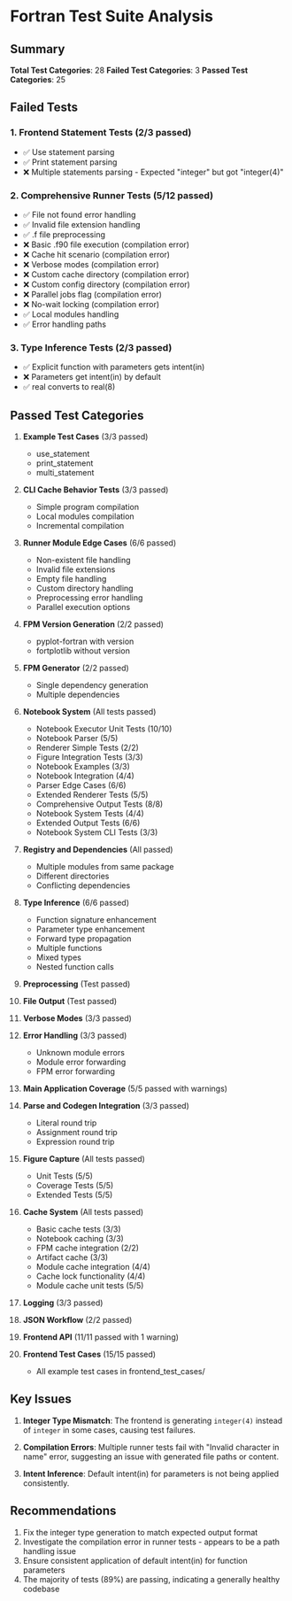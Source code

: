 # Fortran Test Suite Analysis

## Summary

**Total Test Categories**: 28
**Failed Test Categories**: 3
**Passed Test Categories**: 25

## Failed Tests

### 1. Frontend Statement Tests (2/3 passed)
- ✅ Use statement parsing
- ✅ Print statement parsing  
- ❌ Multiple statements parsing - Expected "integer" but got "integer(4)"

### 2. Comprehensive Runner Tests (5/12 passed)
- ✅ File not found error handling
- ✅ Invalid file extension handling
- ✅ .f file preprocessing
- ❌ Basic .f90 file execution (compilation error)
- ❌ Cache hit scenario (compilation error)
- ❌ Verbose modes (compilation error)
- ❌ Custom cache directory (compilation error)
- ❌ Custom config directory (compilation error)
- ❌ Parallel jobs flag (compilation error)
- ❌ No-wait locking (compilation error)
- ✅ Local modules handling
- ✅ Error handling paths

### 3. Type Inference Tests (2/3 passed)
- ✅ Explicit function with parameters gets intent(in)
- ❌ Parameters get intent(in) by default
- ✅ real converts to real(8)

## Passed Test Categories

1. **Example Test Cases** (3/3 passed)
   - use_statement
   - print_statement
   - multi_statement

2. **CLI Cache Behavior Tests** (3/3 passed)
   - Simple program compilation
   - Local modules compilation
   - Incremental compilation

3. **Runner Module Edge Cases** (6/6 passed)
   - Non-existent file handling
   - Invalid file extensions
   - Empty file handling
   - Custom directory handling
   - Preprocessing error handling
   - Parallel execution options

4. **FPM Version Generation** (2/2 passed)
   - pyplot-fortran with version
   - fortplotlib without version

5. **FPM Generator** (2/2 passed)
   - Single dependency generation
   - Multiple dependencies

6. **Notebook System** (All tests passed)
   - Notebook Executor Unit Tests (10/10)
   - Notebook Parser (5/5)
   - Renderer Simple Tests (2/2)
   - Figure Integration Tests (3/3)
   - Notebook Examples (3/3)
   - Notebook Integration (4/4)
   - Parser Edge Cases (6/6)
   - Extended Renderer Tests (5/5)
   - Comprehensive Output Tests (8/8)
   - Notebook System Tests (4/4)
   - Extended Output Tests (6/6)
   - Notebook System CLI Tests (3/3)

7. **Registry and Dependencies** (All passed)
   - Multiple modules from same package
   - Different directories
   - Conflicting dependencies

8. **Type Inference** (6/6 passed)
   - Function signature enhancement
   - Parameter type enhancement
   - Forward type propagation
   - Multiple functions
   - Mixed types
   - Nested function calls

9. **Preprocessing** (Test passed)

10. **File Output** (Test passed)

11. **Verbose Modes** (3/3 passed)

12. **Error Handling** (3/3 passed)
    - Unknown module errors
    - Module error forwarding
    - FPM error forwarding

13. **Main Application Coverage** (5/5 passed with warnings)

14. **Parse and Codegen Integration** (3/3 passed)
    - Literal round trip
    - Assignment round trip
    - Expression round trip

15. **Figure Capture** (All tests passed)
    - Unit Tests (5/5)
    - Coverage Tests (5/5)
    - Extended Tests (5/5)

16. **Cache System** (All tests passed)
    - Basic cache tests (3/3)
    - Notebook caching (3/3)
    - FPM cache integration (2/2)
    - Artifact cache (3/3)
    - Module cache integration (4/4)
    - Cache lock functionality (4/4)
    - Module cache unit tests (5/5)

17. **Logging** (3/3 passed)

18. **JSON Workflow** (2/2 passed)

19. **Frontend API** (11/11 passed with 1 warning)

20. **Frontend Test Cases** (15/15 passed)
    - All example test cases in frontend_test_cases/

## Key Issues

1. **Integer Type Mismatch**: The frontend is generating `integer(4)` instead of `integer` in some cases, causing test failures.

2. **Compilation Errors**: Multiple runner tests fail with "Invalid character in name" error, suggesting an issue with generated file paths or content.

3. **Intent Inference**: Default intent(in) for parameters is not being applied consistently.

## Recommendations

1. Fix the integer type generation to match expected output format
2. Investigate the compilation error in runner tests - appears to be a path handling issue
3. Ensure consistent application of default intent(in) for function parameters
4. The majority of tests (89%) are passing, indicating a generally healthy codebase